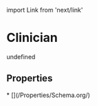 import Link from 'next/link'
# Clinician

undefined

## Properties

<Grid>
* [](/Properties/Schema.org/)

</Grid>

